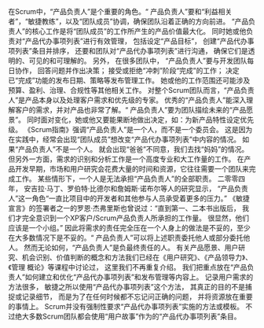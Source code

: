 在Scrum中，“产品负责人”是个重要的角色。“
产品负责人”要和“利益相关者”，“敏捷教练”，以及“团队成员”协调，确保团队沿着正确的方向前进。
“产品负责人”的核心工作是将“团队成员”的工作所产生的产品价值最大化。
同时她或他负责对“产品代办事项列表”进行有效管理，
包括设定“产品目标”，
创建“产品代办事项列表”条目并排序，
还要和团队对“产品代办事项列表”进行沟通，
确保它们是透明的、可见的和可理解的。
另外，
在很多团队中，
“产品负责人”要与开发团队每日协作，
回答问题并作出决策；
接受或拒绝“冲刺”阶段“完成”的工作；
决定已“完成”功能的发布日期、策略等发布管理工作。
她或他的工作范围还可能涉及预算、盈利、治理、合规性等其他相关工作。
对整个Scrum团队而言，“产品负责人”是产品本身以及处理客户需求和优先级的专家。
优秀的“产品负责人”能深入理解客户的需求，并对产品也非常了解。“
产品负责人”要为团队描绘未来的“产品愿景”。
同时面对变化，她或他又要能果断地做出决定，如：为新产品特性设定优先级。
《Scrum指南》强调“产品负责人”是一个人，而不是一个委员会。
这是因为在实践中，经常会出现“团队成员”想改变“产品代办事项列表”中内容的情况。
如果“产品负责人”不是一个人。
就会出现“爸爸”不同意，我们去找“妈妈”的情况。
但另外一方面，需求的识别和分析工作是一个高度专业和大工作量的工作。
在产品开发早期，市场和用户研究会花费大量的时间和资源，它往往需要一个团队来完成工作。
某些情形下，一个人是无法承担“产品负责人”的全部职责。
二零零四年，
安吉拉·马丁、罗伯特·比德尔和詹姆斯·诺布尔等人的研究显示，
“产品负责人”这一角色“一直比项目中的开发者和其他参与人员承受着更多的压力。”
《敏捷宣言》的签署者之一的罗恩·杰弗里斯也曾说过：“直到第一、二本书出版后，
我们才完全意识到一个XP客户/Scrum产品负责人所承担的工作量。
很显然，他们应该是一个小组。”
因此将需求的责任完全压在一个人身上的做法是不妥的，至少在大多数情况下是不妥的。“
产品负责人”可以将上述职责委托他人或部分委托他人。
然而无论如何，“产品负责人”是负最终责任的人。
有关产品愿景、用户研究、机会识别、价值判断的概念和方法我们已经在《用户研究》、《产品领导力》、《管理
概论》等课程中讨论过，
这里我们不再重复介绍。
我们把重点放在“产品负责人”如何建立和优化“产品代办事项列表”和发布管理等内容上。
记录用户需求的方法很多，
敏捷之所以使用“产品代办事项列表”这个方法，
其真正的目的不是捕捉或记录细节，
而是为了在任何时候都不忘记问正确的问题，
并将资源放在重要的事情上。
Scrum并没有强制性要求“产品代办事项列表”实施的方法或模板。
不过绝大多数Scrum团队都会使用“用户故事”作为的“产品代办事项列表”条目。